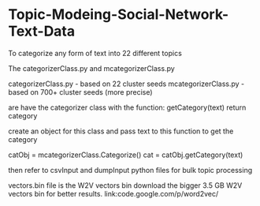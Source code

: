 # Topic-Modeing-Social-Network-Text-Data
To categorize any form of text into 22 different topics

The categorizerClass.py and mcategorizerClass.py

categorizerClass.py - based on 22 cluster seeds
mcategorizerClass.py - based on 700+ cluster seeds (more precise)

are have the categorizer class with the function:
getCategory(text) return category

create an object for this class and pass text to this function to get the category

catObj = mcategorizerClass.Categorize()
cat = catObj.getCategory(text)

then refer to csvInput and dumpInput python files for bulk topic processing

vectors.bin file is the W2V vectors bin
download the bigger 3.5 GB W2V vectors bin for better results.
link:code.google.com/p/word2vec/

